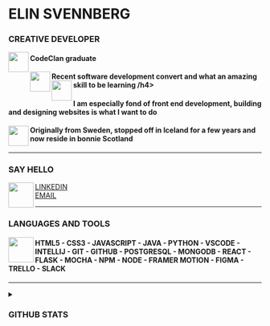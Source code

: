 
<h1 align="left"> ELIN SVENNBERG </h1> 
<h3 align="left"> CREATIVE DEVELOPER </h3> 


<img align="left" width="40px" src="https://user-images.githubusercontent.com/99321412/192993850-e330c488-146c-4bc3-91a5-3bc57a643ab2.png" /> 
<h4> CodeClan graduate </h4>

<img align="left" width="40px" src="https://user-images.githubusercontent.com/99321412/192997554-4a8d195a-82b5-4327-8fe9-35c8fc2761de.png" /> 
<h4> Recent software development convert and what an amazing skill to be learning /h4>


<img align="left" width="40px" src="https://user-images.githubusercontent.com/99321412/192998650-782ada5c-7a8b-48e5-a9b7-1b724b6841d7.png" /> 
<h4> I am especially fond of front end development, building and designing websites is what I want to do </h4>

<img align="left" width="40px" src="https://user-images.githubusercontent.com/99321412/192995085-4da3ebf9-7da8-4acc-944a-b1be7781e36f.png" /> 
<h4> Originally from Sweden, stopped off in Iceland for a few years and now reside in bonnie Scotland </h4>


---

<h3 align="left"> SAY HELLO </h3> 
<img align="left" width="50px" src="https://user-images.githubusercontent.com/99321412/192991493-5e7bad18-fcc7-40d0-816a-b8705122f543.png" /> 
<section style="display: flex; flex-direction: row" align="left" ">
   <a href="https://www.linkedin.com/in/elin-svennberg-331605108//"> LINKEDIN </a> 
</section>
   <a href="mailto:elinvsvennberg@gmail.com"> EMAIL </a>
   
---

<h3> LANGUAGES AND TOOLS </h3>

<img align="left" width="50px" src="https://user-images.githubusercontent.com/99321412/193019454-cd744ff6-d924-4a3e-bc71-57f3ef71bff3.png" /> 

<h4> 
 HTML5 - CSS3 -
 JAVASCRIPT - JAVA - PYTHON - 
 VSCODE - INTELLIJ - GIT - GITHUB -
 POSTGRESQL - MONGODB -
 REACT - FLASK - MOCHA -
 NPM - NODE - FRAMER MOTION -
 FIGMA - TRELLO - SLACK  
</h4>

---


<details>
 <summary><h3>GITHUB STATS</h3></summary>
  <img align="left" alt="Elin's GitHub Stats" src="https://github-readme-stats.vercel.app/api?username=ElinVS&show_icons=true&hide_border=false&title_color=3685B5&icon_color=D7BE82&bg_color=09131B&text_color=ffffff&border_color=3685B5" />
   <img align="left" alt="Elin's GitHub Stats" src="https://github-readme-stats.vercel.app/api/top-langs/?username=ElinVS&layout=compact&show_icons=true&hide_border=false&title_color=3685B5&icon_color=3685B5&bg_color=09131B&text_color=ffffff&border_color=3685B5" />

 
</details>



